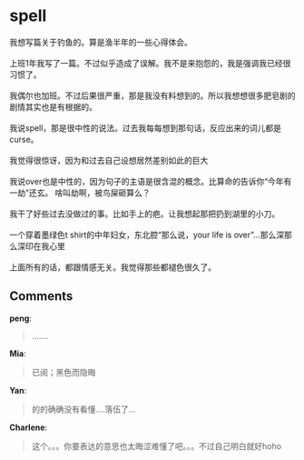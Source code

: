 # spell

<div id="msgcns!9884D0A402622CB2!3989" class="bvMsg"> 我想写篇关于钓鱼的。算是渔半年的一些心得体会。<br /><br />上班1年我写了一篇。不过似乎造成了误解。我不是来抱怨的，我是强调我已经很习惯了。<br /><br />我偶尔也加班。不过后果很严重，那是我没有料想到的。所以我想想很多肥皂剧的剧情其实也是有根据的。<br /><br />我说spell，那是很中性的说法。过去我每每想到那句话，反应出来的词儿都是curse。<br /><br />我觉得很惊讶，因为和过去自己设想居然差别如此的巨大<br /><br />我说over也是中性的，因为句子的主语是很含混的概念。比算命的告诉你“今年有一劫”还玄。 啥叫劫啊，被鸟屎砸算么？<br /><br />我干了好些过去没做过的事。比如手上的疤。让我想起那把扔到湖里的小刀。<br /><br />一个穿着墨绿色t shirt的中年妇女，东北腔“那么说，your life is over”...那么深那么深印在我心里<br /><br />上面所有的话，都跟情感无关。我觉得那些都褪色很久了。<br /></div>

## Comments

**peng**:
> .......

**Mia**:
> 已阅；黑色而隐晦

**Yan**:
> 的的确确没有看懂....落伍了...

**Charlene**:
> 这个。。。你要表达的意思也太晦涩难懂了吧。。。不过自己明白就好hoho

